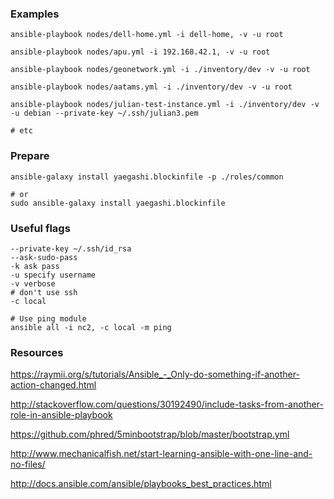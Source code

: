 
### Examples

```
ansible-playbook nodes/dell-home.yml -i dell-home, -v -u root

ansible-playbook nodes/apu.yml -i 192.168.42.1, -v -u root

ansible-playbook nodes/geonetwork.yml -i ./inventory/dev -v -u root

ansible-playbook nodes/aatams.yml -i ./inventory/dev -v -u root

ansible-playbook nodes/julian-test-instance.yml -i ./inventory/dev -v -u debian --private-key ~/.ssh/julian3.pem

# etc

``` 


### Prepare
```
ansible-galaxy install yaegashi.blockinfile -p ./roles/common

# or
sudo ansible-galaxy install yaegashi.blockinfile

```

### Useful flags
```
--private-key ~/.ssh/id_rsa
--ask-sudo-pass
-k ask pass
-u specify username 
-v verbose
# don't use ssh
-c local

# Use ping module
ansible all -i nc2, -c local -m ping
```

### Resources

https://raymii.org/s/tutorials/Ansible_-_Only-do-something-if-another-action-changed.html

http://stackoverflow.com/questions/30192490/include-tasks-from-another-role-in-ansible-playbook

https://github.com/phred/5minbootstrap/blob/master/bootstrap.yml

http://www.mechanicalfish.net/start-learning-ansible-with-one-line-and-no-files/

http://docs.ansible.com/ansible/playbooks_best_practices.html


